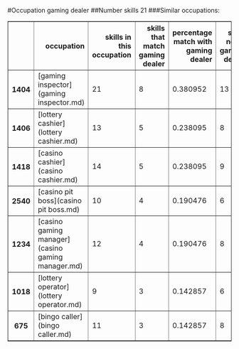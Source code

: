 #Occupation gaming dealer
##Number skills 21
###Similar occupations:
<table border="1" class="dataframe">
  <thead>
    <tr style="text-align: right;">
      <th></th>
      <th>occupation</th>
      <th>skills in this occupation</th>
      <th>skills that match gaming dealer</th>
      <th>percentage match with gaming dealer</th>
      <th>skills not in gaming dealer</th>
    </tr>
  </thead>
  <tbody>
    <tr>
      <th>1404</th>
      <td>[gaming inspector](gaming inspector.md)</td>
      <td>21</td>
      <td>8</td>
      <td>0.380952</td>
      <td>13</td>
    </tr>
    <tr>
      <th>1406</th>
      <td>[lottery cashier](lottery cashier.md)</td>
      <td>13</td>
      <td>5</td>
      <td>0.238095</td>
      <td>8</td>
    </tr>
    <tr>
      <th>1418</th>
      <td>[casino cashier](casino cashier.md)</td>
      <td>14</td>
      <td>5</td>
      <td>0.238095</td>
      <td>9</td>
    </tr>
    <tr>
      <th>2540</th>
      <td>[casino pit boss](casino pit boss.md)</td>
      <td>10</td>
      <td>4</td>
      <td>0.190476</td>
      <td>6</td>
    </tr>
    <tr>
      <th>1234</th>
      <td>[casino gaming manager](casino gaming manager.md)</td>
      <td>12</td>
      <td>4</td>
      <td>0.190476</td>
      <td>8</td>
    </tr>
    <tr>
      <th>1018</th>
      <td>[lottery operator](lottery operator.md)</td>
      <td>9</td>
      <td>3</td>
      <td>0.142857</td>
      <td>6</td>
    </tr>
    <tr>
      <th>675</th>
      <td>[bingo caller](bingo caller.md)</td>
      <td>11</td>
      <td>3</td>
      <td>0.142857</td>
      <td>8</td>
    </tr>
  </tbody>
</table>
